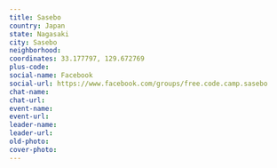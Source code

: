 ```yaml
---
title: Sasebo
country: Japan
state: Nagasaki
city: Sasebo
neighborhood: 
coordinates: 33.177797, 129.672769
plus-code:
social-name: Facebook
social-url: https://www.facebook.com/groups/free.code.camp.sasebo
chat-name:
chat-url:
event-name:
event-url:
leader-name:
leader-url:
old-photo: 
cover-photo:
---
```

